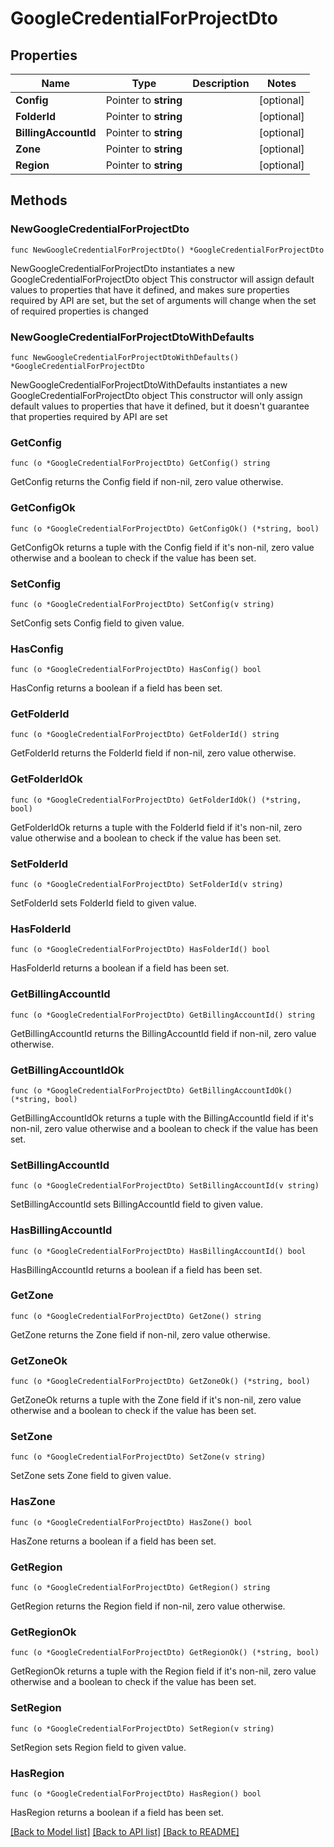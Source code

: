 # GoogleCredentialForProjectDto

## Properties

Name | Type | Description | Notes
------------ | ------------- | ------------- | -------------
**Config** | Pointer to **string** |  | [optional] 
**FolderId** | Pointer to **string** |  | [optional] 
**BillingAccountId** | Pointer to **string** |  | [optional] 
**Zone** | Pointer to **string** |  | [optional] 
**Region** | Pointer to **string** |  | [optional] 

## Methods

### NewGoogleCredentialForProjectDto

`func NewGoogleCredentialForProjectDto() *GoogleCredentialForProjectDto`

NewGoogleCredentialForProjectDto instantiates a new GoogleCredentialForProjectDto object
This constructor will assign default values to properties that have it defined,
and makes sure properties required by API are set, but the set of arguments
will change when the set of required properties is changed

### NewGoogleCredentialForProjectDtoWithDefaults

`func NewGoogleCredentialForProjectDtoWithDefaults() *GoogleCredentialForProjectDto`

NewGoogleCredentialForProjectDtoWithDefaults instantiates a new GoogleCredentialForProjectDto object
This constructor will only assign default values to properties that have it defined,
but it doesn't guarantee that properties required by API are set

### GetConfig

`func (o *GoogleCredentialForProjectDto) GetConfig() string`

GetConfig returns the Config field if non-nil, zero value otherwise.

### GetConfigOk

`func (o *GoogleCredentialForProjectDto) GetConfigOk() (*string, bool)`

GetConfigOk returns a tuple with the Config field if it's non-nil, zero value otherwise
and a boolean to check if the value has been set.

### SetConfig

`func (o *GoogleCredentialForProjectDto) SetConfig(v string)`

SetConfig sets Config field to given value.

### HasConfig

`func (o *GoogleCredentialForProjectDto) HasConfig() bool`

HasConfig returns a boolean if a field has been set.

### GetFolderId

`func (o *GoogleCredentialForProjectDto) GetFolderId() string`

GetFolderId returns the FolderId field if non-nil, zero value otherwise.

### GetFolderIdOk

`func (o *GoogleCredentialForProjectDto) GetFolderIdOk() (*string, bool)`

GetFolderIdOk returns a tuple with the FolderId field if it's non-nil, zero value otherwise
and a boolean to check if the value has been set.

### SetFolderId

`func (o *GoogleCredentialForProjectDto) SetFolderId(v string)`

SetFolderId sets FolderId field to given value.

### HasFolderId

`func (o *GoogleCredentialForProjectDto) HasFolderId() bool`

HasFolderId returns a boolean if a field has been set.

### GetBillingAccountId

`func (o *GoogleCredentialForProjectDto) GetBillingAccountId() string`

GetBillingAccountId returns the BillingAccountId field if non-nil, zero value otherwise.

### GetBillingAccountIdOk

`func (o *GoogleCredentialForProjectDto) GetBillingAccountIdOk() (*string, bool)`

GetBillingAccountIdOk returns a tuple with the BillingAccountId field if it's non-nil, zero value otherwise
and a boolean to check if the value has been set.

### SetBillingAccountId

`func (o *GoogleCredentialForProjectDto) SetBillingAccountId(v string)`

SetBillingAccountId sets BillingAccountId field to given value.

### HasBillingAccountId

`func (o *GoogleCredentialForProjectDto) HasBillingAccountId() bool`

HasBillingAccountId returns a boolean if a field has been set.

### GetZone

`func (o *GoogleCredentialForProjectDto) GetZone() string`

GetZone returns the Zone field if non-nil, zero value otherwise.

### GetZoneOk

`func (o *GoogleCredentialForProjectDto) GetZoneOk() (*string, bool)`

GetZoneOk returns a tuple with the Zone field if it's non-nil, zero value otherwise
and a boolean to check if the value has been set.

### SetZone

`func (o *GoogleCredentialForProjectDto) SetZone(v string)`

SetZone sets Zone field to given value.

### HasZone

`func (o *GoogleCredentialForProjectDto) HasZone() bool`

HasZone returns a boolean if a field has been set.

### GetRegion

`func (o *GoogleCredentialForProjectDto) GetRegion() string`

GetRegion returns the Region field if non-nil, zero value otherwise.

### GetRegionOk

`func (o *GoogleCredentialForProjectDto) GetRegionOk() (*string, bool)`

GetRegionOk returns a tuple with the Region field if it's non-nil, zero value otherwise
and a boolean to check if the value has been set.

### SetRegion

`func (o *GoogleCredentialForProjectDto) SetRegion(v string)`

SetRegion sets Region field to given value.

### HasRegion

`func (o *GoogleCredentialForProjectDto) HasRegion() bool`

HasRegion returns a boolean if a field has been set.


[[Back to Model list]](../README.md#documentation-for-models) [[Back to API list]](../README.md#documentation-for-api-endpoints) [[Back to README]](../README.md)


